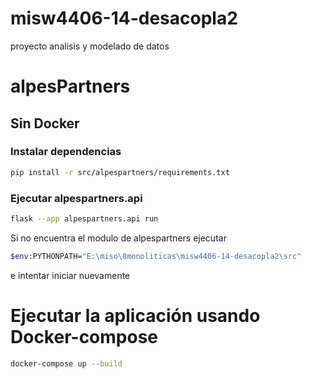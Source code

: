 # misw4406-14-desacopla2
proyecto analisis y modelado de datos

# alpesPartners
## Sin Docker
### Instalar dependencias
```bash
pip install -r src/alpespartners/requirements.txt
```

### Ejecutar alpespartners.api
```bash
flask --app alpespartners.api run
```

Si no encuentra el modulo de alpespartners ejecutar 
```bash
$env:PYTHONPATH="E:\miso\8monoliticas\misw4406-14-desacopla2\src"   
```
e intentar iniciar nuevamente

# Ejecutar la aplicación usando Docker-compose
```bash
docker-compose up --build
```